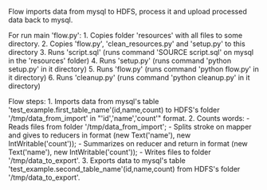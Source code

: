 Flow imports data from mysql to HDFS, process it and upload processed data back to mysql.

For run main 'flow.py':
    1. Copies folder 'resources' with all files to some directory.
    2. Copies 'flow.py', 'clean_resources.py' and 'setup.py' to this directory
    3. Runs 'script.sql' (runs command 'SOURCE script.sql' on mysql in the 'resources' folder)
    4. Runs 'setup.py' (runs command 'python setup.py' in it directory)
    5. Runs 'flow.py' (runs command 'python flow.py' in it directory)
    6. Runs 'cleanup.py' (runs command 'python cleanup.py' in it directory)

Flow steps:
    1. Imports data from mysql's table 'test_example.first_table_name'(id,name,count)
     to HDFS's folder '/tmp/data_from_import' in "'id','name','count'" format.
    2. Counts words:
        - Reads files from folder '/tmp/data_from_import';
        - Splits stroke on mapper and gives to reducers in format (new Text('name'), new IntWritable('count'));
        - Summarizes on reducer and return in format (new Text('name'), new IntWritable('count'));
        - Writes files to folder '/tmp/data_to_export'.
    3. Exports data to mysql's table 'test_example.second_table_name'(id,name,count)
     from HDFS's folder '/tmp/data_to_export'.


